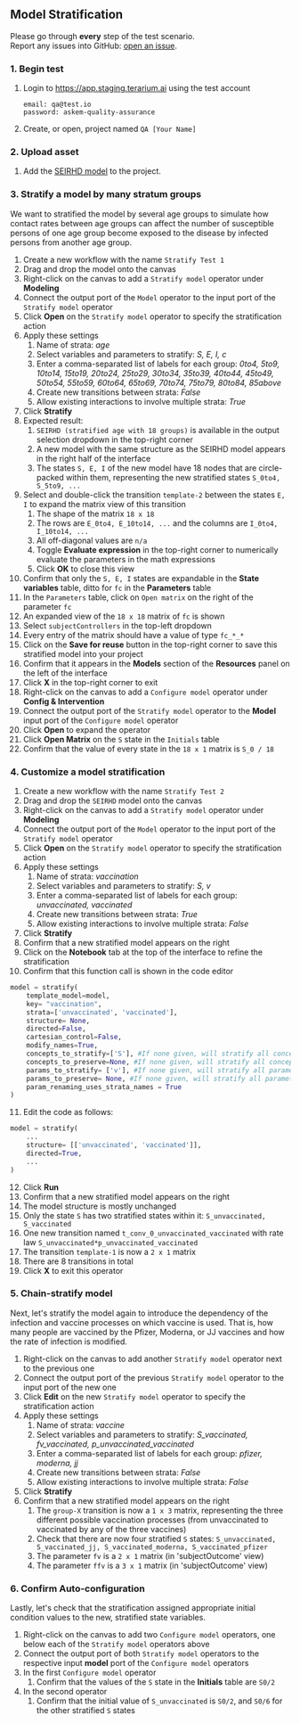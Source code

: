 ## Model Stratification
Please go through __every__ step of the test scenario.\
Report any issues into GitHub: [open an issue](https://github.com/DARPA-ASKEM/terarium/issues/new?assignees=&labels=bug%2C+Q%26A&template=qa-issue.md&title=%5BBUG%5D%3A+).

### 1. Begin test
1. Login to https://app.staging.terarium.ai using the test account
    ```
    email: qa@test.io
    password: askem-quality-assurance
    ```
2. Create, or open, project named `QA [Your Name]`

### 2. Upload asset
1. Add the [SEIRHD model](https://github.com/DARPA-ASKEM/terarium/blob/3c80ae8f3ad012ebfbdd3a8f1883066eec4b48ac/testing/data/SEIRHD%20Q1b%20added%20params.json) to the project.

### 3. Stratify a model by many stratum groups

We want to stratified the model by several age groups to simulate how contact rates between age groups can affect the number of susceptible persons of one age group become exposed to the disease by infected persons from another age group.

1. Create a new workflow with the name `Stratify Test 1`
2. Drag and drop the model onto the canvas
3. Right-click on the canvas to add a `Stratify model` operator under **Modeling**
4. Connect the output port of the `Model` operator to the input port of the `Stratify model` operator
5. Click **Open** on the `Stratify model` operator to specify the stratification action
6. Apply these settings
   1. Name of strata: _age_
   2. Select variables and parameters to stratify: _S, E, I, c_
   3. Enter a comma-separated list of labels for each group: _0to4, 5to9, 10to14, 15to19, 20to24, 25to29, 30to34, 35to39, 40to44, 45to49, 50to54, 55to59, 60to64, 65to69, 70to74, 75to79, 80to84, 85above_
   4. Create new transitions between strata: _False_
   5. Allow existing interactions to involve multiple strata: _True_
7. Click **Stratify**
8. Expected result:
   1. `SEIRHD (stratified age with 18 groups)` is available in the output selection dropdown in the top-right corner
   2. A new model with the same structure as the SEIRHD model appears in the right half of the interface
   3. The states `S, E, I` of the new model have 18 nodes that are circle-packed within them, representing the new stratified states `S_0to4, S_5to9, ...`
9. Select and double-click the transition `template-2` between the states `E, I` to expand the matrix view of this transition
   1. The shape of the matrix `18 x 18`
   2. The rows are `E_0to4, E_10to14, ...` and the columns are `I_0to4, I_10to14, ...`
   3. All off-diagonal values are `n/a`
   4. Toggle **Evaluate expression** in the top-right corner to numerically evaluate the parameters in the math expressions
   5. Click **OK** to close this view
10. Confirm that only the `S, E, I` states are expandable in the **State variables** table, ditto for `fc` in the **Parameters** table
   1. In the `Parameters` table, click on `Open matrix` on the right of the parameter `fc`
   2. An expanded view of the `18 x 18` matrix of `fc` is shown
   3. Select `subjectControllers` in the top-left dropdown
   4. Every entry of the matrix should have a value of type `fc_*_*`
11. Click on the **Save for reuse** button in the top-right corner to save this stratified model into your project
   1. Confirm that it appears in the **Models** section of the **Resources** panel on the left of the interface
12. Click **X** in the top-right corner to exit
13. Right-click on the canvas to add a `Configure model` operator under **Config & Intervention**
14. Connect the output port of the `Stratify model` operator to the **Model** input port of the `Configure model` operator
15. Click **Open** to expand the operator
   1. Click **Open Matrix** on the `S` state in the `Initials` table
   2. Confirm that the value of every state in the `18 x 1` matrix is `S_0 / 18`


### 4. Customize a model stratification 
1. Create a new workflow with the name `Stratify Test 2`
2. Drag and drop the `SEIRHD` model onto the canvas
3. Right-click on the canvas to add a `Stratify model` operator under **Modeling**
4. Connect the output port of the `Model` operator to the input port of the `Stratify model` operator
5. Click **Open** on the `Stratify model` operator to specify the stratification action
6. Apply these settings
   1. Name of strata: _vaccination_
   2. Select variables and parameters to stratify: _S, v_
   3. Enter a comma-separated list of labels for each group: _unvaccinated, vaccinated_
   4. Create new transitions between strata: _True_
   5. Allow existing interactions to involve multiple strata: _False_
7. Click **Stratify**
8. Confirm that a new stratified model appears on the right
9. Click on the **Notebook** tab at the top of the interface to refine the stratification
10. Confirm that this function call is shown in the code editor
```python
model = stratify(
    template_model=model,
    key= "vaccination",
    strata=['unvaccinated', 'vaccinated'],
    structure= None,
    directed=False,
    cartesian_control=False,
    modify_names=True,
    concepts_to_stratify=['S'], #If none given, will stratify all concepts.
    concepts_to_preserve=None, #If none given, will stratify all concepts.
    params_to_stratify= ['v'], #If none given, will stratify all parameters.
    params_to_preserve= None, #If none given, will stratify all parameters.
    param_renaming_uses_strata_names = True
)
```
11. Edit the code as follows:
```python
model = stratify(
    ...
    structure= [['unvaccinated', 'vaccinated']],
    directed=True,
    ...
)
```
12. Click **Run**
13. Confirm that a new stratified model appears on the right
   1. The model structure is mostly unchanged
   2. Only the state `S` has two stratified states within it: `S_unvaccinated, S_vaccinated`
   3. One new transition named `t_conv_0_unvaccinated_vaccinated` with rate law `S_unvaccinated*p_unvaccinated_vaccinated`
   4. The transition `template-1` is now a `2 x 1` matrix
   5. There are 8 transitions in total
14. Click **X** to exit this operator

### 5. Chain-stratify model

Next, let's stratify the model again to introduce the dependency of the infection and vaccine processes on which vaccine is used. That is, how many people are vaccined by the Pfizer, Moderna, or JJ vaccines and how the rate of infection is modified.

1. Right-click on the canvas to add another `Stratify model` operator next to the previous one
2. Connect the output port of the previous `Stratify model` operator to the input port of the new one
3. Click **Edit** on the new `Stratify model` operator to specify the stratification action
4. Apply these settings
   1. Name of strata: _vaccine_
   2. Select variables and parameters to stratify: _S_vaccinated, fv_vaccinated, p_unvaccinated_vaccinated_
   3. Enter a comma-separated list of labels for each group: _pfizer, moderna, jj_
   4. Create new transitions between strata: _False_
   5. Allow existing interactions to involve multiple strata: _False_
5. Click **Stratify**
6. Confirm that a new stratified model appears on the right
   1. The `group-X` transition is now a `1 x 3` matrix, representing the three different possible vaccination processes (from unvaccinated to vaccinated by any of the three vaccines)
   2. Check that there are now four stratified `S` states: `S_unvaccinated, S_vaccinated_jj, S_vaccinated_moderna, S_vaccinated_pfizer`
   3. The parameter `fv` is a `2 x 1` matrix (in 'subjectOutcome' view)
   4. The parameter `ffv` is a `3 x 1` matrix (in 'subjectOutcome' view)

### 6. Confirm Auto-configuration

Lastly, let's check that the stratification assigned appropriate initial condition values to the new, stratified state variables.

1. Right-click on the canvas to add two `Configure model` operators, one below each of the `Stratify model` operators above
2. Connect the output port of both `Stratify model` operators to the respective input **model** port of the `Configure model` operators
3. In the first `Configure model` operator
   1. Confirm that the values of the `S` state in the **Initials** table are `S0/2`
4. In the second operator
   1. Confirm that the initial value of `S_unvaccinated` is `S0/2`, and `S0/6` for the other stratified `S` states
